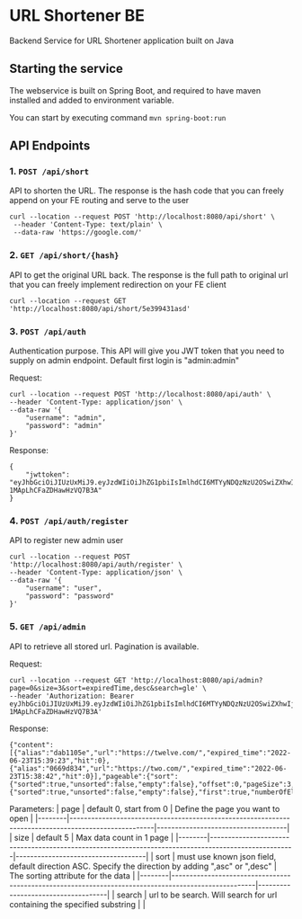 # URL Shortener BE
Backend Service for URL Shortener application built on Java

## Starting the service

The webservice is built on Spring Boot, and required to have maven installed and added to environment variable. 

You can start by executing command `mvn spring-boot:run`

## API Endpoints

### 1. `POST /api/short`
API to shorten the URL. The response is the hash code that you can freely append on your FE routing and serve to the user

    curl --location --request POST 'http://localhost:8080/api/short' \
     --header 'Content-Type: text/plain' \
     --data-raw 'https://google.com/'

### 2. `GET /api/short/{hash}`
API to get the original URL back. The response is the full path to original url that you can freely implement redirection on your FE client

    curl --location --request GET 'http://localhost:8080/api/short/5e399431asd'
    
### 3. `POST /api/auth`
Authentication purpose. This API will give you JWT token that you need to supply on admin endpoint. Default first login is "admin:admin"

Request:

    curl --location --request POST 'http://localhost:8080/api/auth' \
    --header 'Content-Type: application/json' \
    --data-raw '{
        "username": "admin",
        "password": "admin"
    }'

Response:

    {
        "jwttoken": "eyJhbGciOiJIUzUxMiJ9.eyJzdWIiOiJhZG1pbiIsImlhdCI6MTYyNDQzNzU2OSwiZXhwIjoxNjI0NDQxMTY5fQ.8Xpoi0LcOXEmJIWV97HGH0p0y6liDH_9MwEg4CDk1k5WuKrdUp5zlA20CwKFyzN-1MApLhCFaZDHawHzVQ7B3A"
    }
    
### 4. `POST /api/auth/register`
API to register new admin user

    curl --location --request POST 'http://localhost:8080/api/auth/register' \
    --header 'Content-Type: application/json' \
    --data-raw '{
        "username": "user",
        "password": "password"
    }'

### 5. `GET /api/admin`
API to retrieve all stored url. Pagination is available.

Request:

    curl --location --request GET 'http://localhost:8080/api/admin?page=0&size=3&sort=expiredTime,desc&search=gle' \
    --header 'Authorization: Bearer eyJhbGciOiJIUzUxMiJ9.eyJzdWIiOiJhZG1pbiIsImlhdCI6MTYyNDQzNzU2OSwiZXhwIjoxNjI0NDQxMTY5fQ.8Xpoi0LcOXEmJIWV97HGH0p0y6liDH_9MwEg4CDk1k5WuKrdUp5zlA20CwKFyzN-1MApLhCFaZDHawHzVQ7B3A'

Response:

    {"content":[{"alias":"dab1105e","url":"https://twelve.com/","expired_time":"2022-06-23T15:39:23","hit":0},{"alias":"0669d834","url":"https://two.com/","expired_time":"2022-06-23T15:38:42","hit":0}],"pageable":{"sort":{"sorted":true,"unsorted":false,"empty":false},"offset":0,"pageSize":3,"pageNumber":0,"unpaged":false,"paged":true},"last":true,"totalElements":2,"totalPages":1,"size":3,"number":0,"sort":{"sorted":true,"unsorted":false,"empty":false},"first":true,"numberOfElements":2,"empty":false}

Parameters:
| page   | default 0, start from 0                                                                             | Define the page you want to open   |
|--------|-----------------------------------------------------------------------------------------------------|------------------------------------|
| size   | default 5                                                                                           | Max data count in 1 page           |
|--------|-----------------------------------------------------------------------------------------------------|------------------------------------|
| sort   | must use known json field, default direction ASC. Specify the direction by adding ",asc" or ",desc" | The sorting attribute for the data |
|--------|-----------------------------------------------------------------------------------------------------|------------------------------------|
| search | url to be search. Will search for url containing the specified substring                            |                                    |

